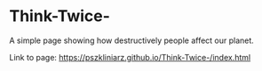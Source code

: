 # Think-Twice-
A simple page showing how destructively people affect our planet.

Link to page: https://pszkliniarz.github.io/Think-Twice-/index.html
